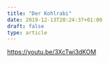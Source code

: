 ```yaml
---
title: "Der Kohlrabi"
date: 2019-12-13T20:24:37+01:00
draft: false
type: article
---
```

https://youtu.be/3XcTwi3dKOM
